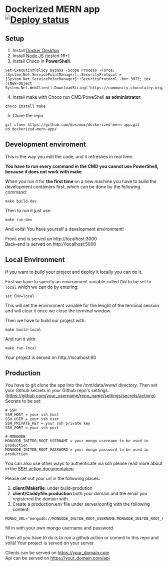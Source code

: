 # Dockerized MERN app [![Deploy status](https://github.com/duszmox/enciklopedia/actions/workflows/manual.yml/badge.svg)](https://github.com/duszmox/enciklopedia/actions/workflows/manual.yml)

## Setup

1. Install [Docker Desktop](https://www.docker.com/products/docker-desktop)
2. Install [Node JS](https://nodejs.org/en/download/) (tested 16+)
3. Install Choco in **PowerShell**:

```
Set-ExecutionPolicy Bypass -Scope Process -Force; [System.Net.ServicePointManager]::SecurityProtocol = [System.Net.ServicePointManager]::SecurityProtocol -bor 3072; iex ((New-Object System.Net.WebClient).DownloadString('https://community.chocolatey.org/install.ps1'))
```

4. Install make with Choco run CMD/PoweShell **as administrator**:

```
choco install make
```

5. Clone the repo

```
git clone https://github.com/duszmox/dockerized-mern-app.git
cd dockerized-mern-app/
```

## Development enviroment

This is the way you edit the code, and it refreshes in real time.

**You have to run every command in the CMD you cannot use PowerShell, because it does not work with make**

When you run it for **the first time** on a new machine you have to build the development containers first, which can be done by the following command:

```
make build-dev
```

Then to run it just use:

```
make run-dev
```

And voilà! You have yourself a development environment!

Front-end is served on http://localhost:3000  
Back-end is served on http://localhost:5000

## Local Environment

If you want to build your project and deploy it locally you can do it.

First we have to specify an environment variable called `ENV` to be set to `local` which we can do by entering:

```
set ENV=local
```

This will set the environment variable for the lenght of the terminal session and will clear it once we close the terminal window.

Then we have to build our project with:

```
make build-local
```

And run it with:

```
make run-local
```

Your project is served on http://localhost:80

## Production

You have to git clone the app into the /mnt/data/www/ directory. Then set your Github secrets in your Github repo's settings.   
(https://github.com/your_username/repo_name/settings/secrets/actions)  
Secrets to be set:
```
# SSH 
SSH_HOST = your ssh host
SSH_USER = your ssh user
SSH_PRIVATE_KEY = your ssh private key
SSH_PORT = your ssh port

# MONGODB
MONGODB_INITDB_ROOT_USERNAME = your mongo username to be used in production
MONGODB_INITDB_ROOT_PASSWORD = your mongo password to be used in production
```

You can also use other ways to authenticate via ssh please read more about in the [SSH-action documentation](https://github.com/appleboy/ssh-action).

Please set out your url in the following places:  

1. **client/Makefile**: under build-prodution  
2. **client/Caddyfile.production** both your domain and the email you registered the domain with
3. Create a production.env file under server/config with the following content:
```
MONGO_URL="mongodb://MONGODB_INITDB_ROOT_USERNAME:MONGODB_INITDB_ROOT_PASSWORD@localhost:27017"
```
fill in with your own mongo username and password.

Then all you have to do is to run a github action or commit to this repo and voilà! Your project is served on your server

Clients can be served on https://your_domain.com  
Api can be served on https://your_domain.com/api
